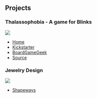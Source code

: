 ## Projects

### Thalassophobia - A game for Blinks
<img src="https://ksr-ugc.imgix.net/assets/031/048/039/82470f88439312c476375a7641ba2d2a_original.jpg?ixlib=rb-2.1.0&w=680&fit=max&v=1602970619&auto=format&frame=1&q=92&s=24aac167e1723e6fb5744a877cabc75a"/>

- [Home](https://move38.com/pages/thalassophobia)
- [Kickstarter](https://www.kickstarter.com/projects/move38/blinks-smart-board-game-system-epic-adventure-expansion)
- [BoardGameGeek](https://boardgamegeek.com/boardgame/323026/thalassophobia)
- [Source](https://github.com/Move38/Thalassophobia/blob/master/Thalassophobia.ino)

### Jewelry Design
<img src="https://images4.sw-cdn.net/product/picture/710x528_19051893_11121617_1496674042.jpg"/>

 - [Shapeways](https://www.shapeways.com/shops/aethyr)
 
